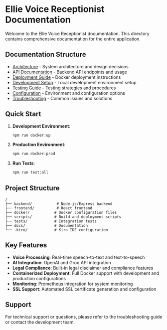 # Ellie Voice Receptionist Documentation

Welcome to the Ellie Voice Receptionist documentation. This directory contains comprehensive documentation for the entire application.

## Documentation Structure

- [Architecture](./architecture.md) - System architecture and design decisions
- [API Documentation](./api.md) - Backend API endpoints and usage
- [Deployment Guide](./deployment.md) - Docker deployment instructions
- [Development Setup](./development.md) - Local development environment setup
- [Testing Guide](./testing.md) - Testing strategies and procedures
- [Configuration](./configuration.md) - Environment and configuration options
- [Troubleshooting](./troubleshooting.md) - Common issues and solutions

## Quick Start

1. **Development Environment**:
   ```bash
   npm run docker:up
   ```

2. **Production Environment**:
   ```bash
   npm run docker:prod
   ```

3. **Run Tests**:
   ```bash
   npm run test:all
   ```

## Project Structure

```
/
├── backend/           # Node.js/Express backend
├── frontend/          # React frontend
├── docker/           # Docker configuration files
├── scripts/          # Build and deployment scripts
├── tests/            # Integration tests
├── docs/             # Documentation
└── .kiro/            # Kiro IDE configuration
```

## Key Features

- **Voice Processing**: Real-time speech-to-text and text-to-speech
- **AI Integration**: OpenAI and Groq API integration
- **Legal Compliance**: Built-in legal disclaimer and compliance features
- **Containerized Deployment**: Full Docker support with development and production configurations
- **Monitoring**: Prometheus integration for system monitoring
- **SSL Support**: Automated SSL certificate generation and configuration

## Support

For technical support or questions, please refer to the troubleshooting guide or contact the development team.